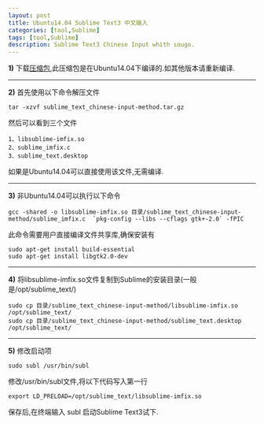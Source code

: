 ```yaml
---
layout: post
title: Ubuntu14.04 Sublime Text3 中文输入
categories: [tool,Sublime]
tags: [tool,Sublime]
description: Sublime Text3 Chinese Input whith sougo.
---
```


**1)**
    下载<a href="/img/sublime_text_chinese-input-method.tar.gz">压缩包</a>,此压缩包是在Ubuntu14.04下编译的.如其他版本请重新编译.

-----
**2)**
首先使用以下命令解压文件

    tar -xzvf sublime_text_chinese-input-method.tar.gz

然后可以看到三个文件

    1、libsublime-imfix.so
    2、sublime_imfix.c
    3、sublime_text.desktop

如果是Ubuntu14.04可以直接使用该文件,无需编译.

-----
**3)**
非Ubuntu14.04可以执行以下命令

    gcc -shared -o libsublime-imfix.so 目录/sublime_text_chinese-input-method/sublime_imfix.c  `pkg-config --libs --cflags gtk+-2.0` -fPIC

此命令需要用户直接编译文件共享库,确保安装有

    sudo apt-get install build-essential
    sudo apt-get install libgtk2.0-dev

-----
**4)**
将libsublime-imfix.so文件复制到Sublime的安装目录(一般是/opt/sublime_text/)

    sudo cp 目录/sublime_text_chinese-input-method/libsublime-imfix.so /opt/sublime_text/
    sudo cp 目录/sublime_text_chinese-input-method/sublime_text.desktop /opt/sublime_text/

-----
**5)**
修改启动项

    sudo subl /usr/bin/subl

修改/usr/bin/subl文件,将以下代码写入第一行

    export LD_PRELOAD=/opt/sublime_text/libsublime-imfix.so

保存后,在终端输入 subl 启动Sublime Text3试下.

